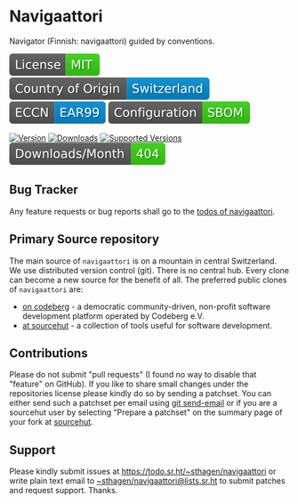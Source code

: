 # Navigaattori

Navigator (Finnish: navigaattori) guided by conventions.

[![license](badges/license-spdx-mit.svg)](https://git.sr.ht/~sthagen/navigaattori/tree/default/item/LICENSE)
[![Country of Origin](badges/country-of-origin-name-switzerland-neutral.svg)](https://git.sr.ht/~sthagen/navigaattori/tree/default/item/COUNTRY-OF-ORIGIN)
[![Export Classification Control Number (ECCN)](badges/export-control-classification-number_eccn-ear99-neutral.svg)](https://git.sr.ht/~sthagen/navigaattori/tree/default/item/EXPORT-CONTROL-CLASSIFICATION-NUMBER)
[![Configuration](badges/configuration-sbom.svg)](third-party/index.html)

[![Version](https://img.shields.io/pypi/v/navigaattori.svg?style=flat)](https://pypi.python.org/pypi/navigaattori/)
[![Downloads](https://static.pepy.tech/badge/navigaattori/month)](https://pepy.tech/project/navigaattori)
[![Supported Versions](https://img.shields.io/pypi/pyversions/navigaattori.svg?style=flat)](https://pypi.python.org/pypi/navigaattori/)
[![Maintenance Status](docs/badges/downloads-per-month.svg)](https://git.sr.ht/~sthagen/navigaattori/log)

## Bug Tracker

Any feature requests or bug reports shall go to the [todos of navigaattori](https://todo.sr.ht/~sthagen/navigaattori).

## Primary Source repository

The main source of `navigaattori` is on a mountain in central Switzerland.
We use distributed version control (git).
There is no central hub.
Every clone can become a new source for the benefit of all.
The preferred public clones of `navigaattori` are:

* [on codeberg](https://codeberg.org/sthagen/navigaattori) - a democratic community-driven, non-profit software development platform operated by Codeberg e.V.
* [at sourcehut](https://git.sr.ht/~sthagen/navigaattori) - a collection of tools useful for software development.

## Contributions

Please do not submit "pull requests" (I found no way to disable that "feature" on GitHub).
If you like to share small changes under the repositories license please kindly do so by sending a patchset.
You can either send such a patchset per email using [git send-email](https://git-send-email.io) or 
if you are a sourcehut user by selecting "Prepare a patchset" on the summary page of your fork at [sourcehut](https://git.sr.ht/).

## Support

Please kindly submit issues at <https://todo.sr.ht/~sthagen/navigaattori> or write plain text email to <~sthagen/navigaattori@lists.sr.ht> to submit patches and request support. Thanks.
